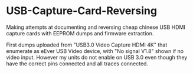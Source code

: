 # USB-Capture-Card-Reversing

Making attempts at documenting and reversing cheap chinese USB HDMI capture cards with EEPROM dumps and firmware extraction. 

First dumps uploaded from "USB3.0 Video Capture HDMI 4K" that enumerate as eEver USB Video device, with "No signal V1.8" shown if no video input. However my units do not enable on USB 3.0 even though they have the correct pins connected and all traces connected. 

 
